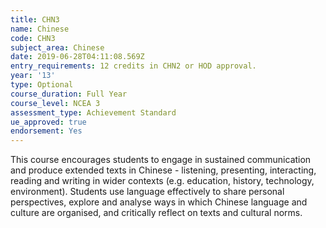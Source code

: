 ```yaml
---
title: CHN3
name: Chinese
code: CHN3
subject_area: Chinese
date: 2019-06-28T04:11:08.569Z
entry_requirements: 12 credits in CHN2 or HOD approval.
year: '13'
type: Optional
course_duration: Full Year
course_level: NCEA 3
assessment_type: Achievement Standard
ue_approved: true
endorsement: Yes
---
```

This course encourages students to engage in sustained communication and produce extended texts in Chinese - listening, presenting, interacting, reading and writing in wider contexts (e.g. education, history, technology, environment). Students use language effectively to share personal perspectives, explore and analyse ways in which Chinese language and culture are organised, and critically reflect on texts and cultural norms.
